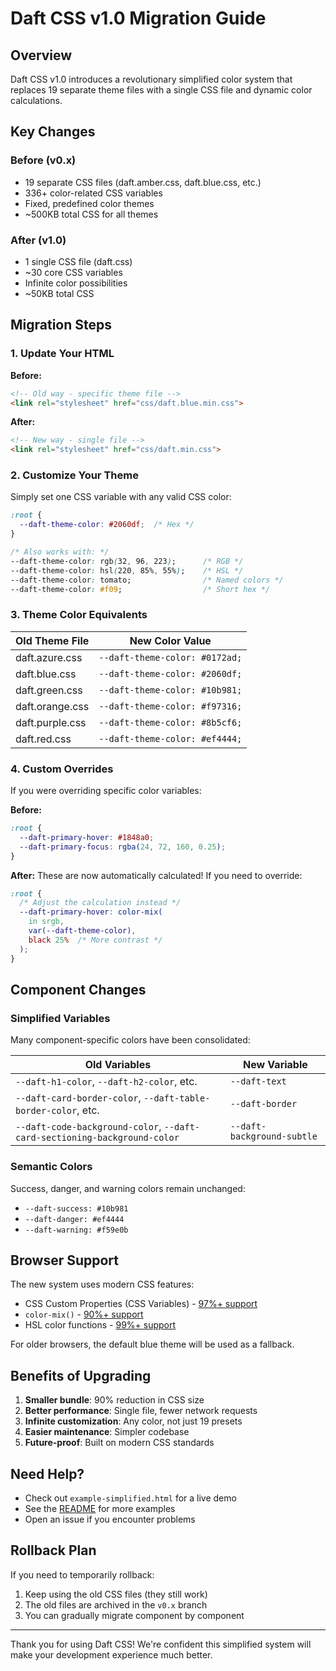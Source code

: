 # Daft CSS v1.0 Migration Guide

## Overview

Daft CSS v1.0 introduces a revolutionary simplified color system that replaces 19 separate theme files with a single CSS file and dynamic color calculations.

## Key Changes

### Before (v0.x)
- 19 separate CSS files (daft.amber.css, daft.blue.css, etc.)
- 336+ color-related CSS variables
- Fixed, predefined color themes
- ~500KB total CSS for all themes

### After (v1.0)
- 1 single CSS file (daft.css)
- ~30 core CSS variables
- Infinite color possibilities
- ~50KB total CSS

## Migration Steps

### 1. Update Your HTML

**Before:**
```html
<!-- Old way - specific theme file -->
<link rel="stylesheet" href="css/daft.blue.min.css">
```

**After:**
```html
<!-- New way - single file -->
<link rel="stylesheet" href="css/daft.min.css">
```

### 2. Customize Your Theme

Simply set one CSS variable with any valid CSS color:

```css
:root {
  --daft-theme-color: #2060df;  /* Hex */
}

/* Also works with: */
--daft-theme-color: rgb(32, 96, 223);      /* RGB */
--daft-theme-color: hsl(220, 85%, 55%);    /* HSL */
--daft-theme-color: tomato;                /* Named colors */
--daft-theme-color: #f09;                  /* Short hex */
```

### 3. Theme Color Equivalents

| Old Theme File | New Color Value |
|----------------|-----------------|
| daft.azure.css | `--daft-theme-color: #0172ad;` |
| daft.blue.css | `--daft-theme-color: #2060df;` |
| daft.green.css | `--daft-theme-color: #10b981;` |
| daft.orange.css | `--daft-theme-color: #f97316;` |
| daft.purple.css | `--daft-theme-color: #8b5cf6;` |
| daft.red.css | `--daft-theme-color: #ef4444;` |

### 4. Custom Overrides

If you were overriding specific color variables:

**Before:**
```css
:root {
  --daft-primary-hover: #1848a0;
  --daft-primary-focus: rgba(24, 72, 160, 0.25);
}
```

**After:**
These are now automatically calculated! If you need to override:
```css
:root {
  /* Adjust the calculation instead */
  --daft-primary-hover: color-mix(
    in srgb,
    var(--daft-theme-color),
    black 25%  /* More contrast */
  );
}
```

## Component Changes

### Simplified Variables

Many component-specific colors have been consolidated:

| Old Variables | New Variable |
|---------------|--------------|
| `--daft-h1-color`, `--daft-h2-color`, etc. | `--daft-text` |
| `--daft-card-border-color`, `--daft-table-border-color`, etc. | `--daft-border` |
| `--daft-code-background-color`, `--daft-card-sectioning-background-color` | `--daft-background-subtle` |

### Semantic Colors

Success, danger, and warning colors remain unchanged:
- `--daft-success: #10b981`
- `--daft-danger: #ef4444`
- `--daft-warning: #f59e0b`

## Browser Support

The new system uses modern CSS features:
- CSS Custom Properties (CSS Variables) - [97%+ support](https://caniuse.com/css-variables)
- `color-mix()` - [90%+ support](https://caniuse.com/mdn-css_types_color_color-mix)
- HSL color functions - [99%+ support](https://caniuse.com/css3-colors)

For older browsers, the default blue theme will be used as a fallback.

## Benefits of Upgrading

1. **Smaller bundle**: 90% reduction in CSS size
2. **Better performance**: Single file, fewer network requests
3. **Infinite customization**: Any color, not just 19 presets
4. **Easier maintenance**: Simpler codebase
5. **Future-proof**: Built on modern CSS standards

## Need Help?

- Check out `example-simplified.html` for a live demo
- See the [README](README.md) for more examples
- Open an issue if you encounter problems

## Rollback Plan

If you need to temporarily rollback:
1. Keep using the old CSS files (they still work)
2. The old files are archived in the `v0.x` branch
3. You can gradually migrate component by component

---

Thank you for using Daft CSS! We're confident this simplified system will make your development experience much better.